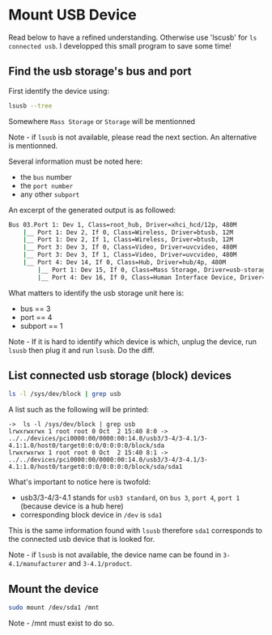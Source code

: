 # Mount USB Device

Read below to have a refined understanding.
Otherwise use 'lscusb' for `ls connected usb`.
I developped this small program to save some time!

## Find the usb storage's bus and port
First identify the device using:
``` sh
lsusb --tree
```
Somewhere `Mass Storage` or `Storage` will be mentionned

Note - if `lsusb` is not available, please read the next section. An alternative is mentionned.

Several information must be noted here:
- the `bus` number
- the `port number`
- any other `subport`

An excerpt of the generated output is as followed:
``` sh
Bus 03.Port 1: Dev 1, Class=root_hub, Driver=xhci_hcd/12p, 480M
    |__ Port 1: Dev 2, If 0, Class=Wireless, Driver=btusb, 12M
    |__ Port 1: Dev 2, If 1, Class=Wireless, Driver=btusb, 12M
    |__ Port 3: Dev 3, If 0, Class=Video, Driver=uvcvideo, 480M
    |__ Port 3: Dev 3, If 1, Class=Video, Driver=uvcvideo, 480M
    |__ Port 4: Dev 14, If 0, Class=Hub, Driver=hub/4p, 480M
        |__ Port 1: Dev 15, If 0, Class=Mass Storage, Driver=usb-storage, 480M
        |__ Port 4: Dev 16, If 0, Class=Human Interface Device, Driver=usbhid, 12M
```
What matters to identify the usb storage unit here is:
- bus == 3
- port == 4
- subport == 1

Note - If it is hard to identify which device is which, unplug the device, run `lsusb` then plug
it and run `lsusb`. Do the diff.

## List connected usb storage (block) devices
``` sh
ls -l /sys/dev/block | grep usb
```

A list such as the following will be printed:
```
->  ls -l /sys/dev/block | grep usb
lrwxrwxrwx 1 root root 0 Oct  2 15:40 8:0 -> ../../devices/pci0000:00/0000:00:14.0/usb3/3-4/3-4.1/3-4.1:1.0/host0/target0:0:0/0:0:0:0/block/sda
lrwxrwxrwx 1 root root 0 Oct  2 15:40 8:1 -> ../../devices/pci0000:00/0000:00:14.0/usb3/3-4/3-4.1/3-4.1:1.0/host0/target0:0:0/0:0:0:0/block/sda/sda1
```
What's important to notice here is twofold:
- usb3/3-4/3-4.1 stands for `usb3 standard`, on `bus 3`, `port 4`, `port 1` (because device is a hub here)
- corresponding block device in `/dev` is `sda1`

This is the same information found with `lsusb` therefore `sda1` corresponds to the connected usb device that is looked for.

Note - if `lsusb` is not available, the device name can be found in `3-4.1/manufacturer` and `3-4.1/product`.

## Mount the device
``` sh
sudo mount /dev/sda1 /mnt
```
Note - /mnt must exist to do so.


